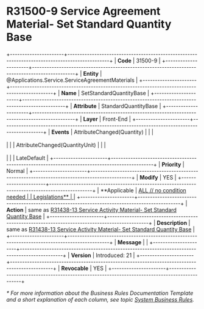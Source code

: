 ﻿---
erp.type: front-end-business-rule
erp.entity: Applications.Service.ServiceAgreementMaterials
---

# R31500-9 Service Agreement Material- Set Standard Quantity Base
+----------------------+-----------------------------------------------------------------------------------------------+
| **Code**             | 31500-9                                                                                       |
+----------------------+-----------------------------------------------------------------------------------------------+
| **Entity**           | @Applications.Service.ServiceAgreementMaterials                                               |
+----------------------+-----------------------------------------------------------------------------------------------+
| **Name**             | SetStandardQuantityBase                                                                       |
+----------------------+-----------------------------------------------------------------------------------------------+
| **Attribute**        | StandardQuantityBase                                                                          |
+----------------------+-----------------------------------------------------------------------------------------------+
| **Layer**            | Front-End                                                                                     |
+----------------------+-----------------------------------------------------------------------------------------------+
| **Events**           | AttributeChanged(Quantity)                                                                    |
|                      | <br/><br/>                                                                                    |
|                      | AttributeChanged(QuantityUnit)                                                                |
|                      | <br/><br/>                                                                                    |
|                      | LateDefault                                                                                   |
+----------------------+-----------------------------------------------------------------------------------------------+
| **Priority**         | Normal                                                                                        |
+----------------------+-----------------------------------------------------------------------------------------------+
| **Modify**           | YES                                                                                           |
+----------------------+-----------------------------------------------------------------------------------------------+
| **Applicable         | [ALL // no condition needed                                                                   |
| Legislations**       | ](xref:applicable-legislations)                                                               |
+----------------------+-----------------------------------------------------------------------------------------------+
| **Action**           | same as [R31438-13 Service Activity Material- Set Standard Quantity Base](R31438-13.md)       |
+----------------------+-----------------------------------------------------------------------------------------------+
| **Description**      | same as [R31438-13 Service Activity Material- Set Standard Quantity Base](R31438-13.md)       |
+----------------------+-----------------------------------------------------------------------------------------------+
| **Message**          |                                                                                               |
+----------------------+-----------------------------------------------------------------------------------------------+
| **Version**          | Introduced: 21                                                                                |
+----------------------+-----------------------------------------------------------------------------------------------+
| **Revocable**        | YES                                                                                           |
+----------------------+-----------------------------------------------------------------------------------------------+

*\* For more information about the Business Rules Documentation Template and a short explanation of each column, see
topic [System Business Rules](../templates/template-description-system-business-rules.md).*
